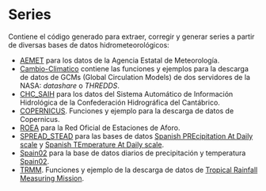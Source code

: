 # Series
Contiene el código generado para extraer, corregir y generar series a partir de diversas bases de datos hidrometeorológicos:
* [AEMET](https://github.com/casadoj/Series/tree/master/ipynb/AEMET) para los datos de la Agencia Estatal de Meteorología.
* [Cambio-Climatico](https://github.com/casadoj/Series/tree/master/ipynb/Cambio-Climatico) contiene las funciones y ejemplos para la descarga de datos de GCMs (Global Circulation Models) de dos servidores de la NASA: _datashare_ o _THREDDS_.
* [CHC_SAIH](https://github.com/casadoj/Series/tree/master/ipynb/CHC_SAIH) para los datos del Sistema Automático de Información Hidrológica de la Confederación Hidrográfica del Cantábrico.
* [COPERNICUS](https://github.com/casadoj/Series/tree/master/ipynb/COPERNICUS). Funciones y ejemplo para la descarga de datos de Copernicus.
* [ROEA](https://github.com/casadoj/Series/tree/master/ipynb/ROEA) para la Red Oficial de Estaciones de Aforo.
* [SPREAD_STEAD](https://github.com/casadoj/Series/tree/master/ipynb/SPREAD_STEAD) para las bases de datos [Spanish PREcipitation At Daily scale](https://digital.csic.es/handle/10261/141218) y [Spanish TEmperature At Daily scale](https://digital.csic.es/handle/10261/177655).
* [Spain02](https://github.com/casadoj/Series/tree/master/ipynb/Spain02) para la base de datos diarios de precipitación y temperatura [Spain02](https://www.meteo.unican.es/es/spain02).
* [TRMM](https://github.com/casadoj/Series/tree/master/ipynb/TRMM). Funciones y ejemplo de la descarga de datos de [Tropical Rainfall Measuring Mission](https://pmm.nasa.gov/TRMM).
